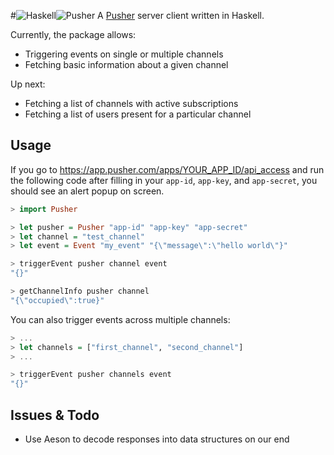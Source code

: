 #![Haskell](https://raw.githubusercontent.com/sidraval/pusher-haskell/master/assets/haskell.png)![Pusher](https://raw.githubusercontent.com/sidraval/pusher-haskell/master/assets/pusher.png)
A [Pusher](http://www.pusher.com) server client written in Haskell.

Currently, the package allows:

* Triggering events on single or multiple channels
* Fetching basic information about a given channel

Up next:

* Fetching a list of channels with active subscriptions
* Fetching a list of users present for a particular channel

## Usage
If you go to https://app.pusher.com/apps/YOUR_APP_ID/api_access and run the
following code after filling in your `app-id`, `app-key`, and `app-secret`, you
should see an alert popup on screen.

```haskell
> import Pusher

> let pusher = Pusher "app-id" "app-key" "app-secret"
> let channel = "test_channel"
> let event = Event "my_event" "{\"message\":\"hello world\"}"

> triggerEvent pusher channel event
"{}"

> getChannelInfo pusher channel
"{\"occupied\":true}"
```

You can also trigger events across multiple channels:
```haskell
> ...
> let channels = ["first_channel", "second_channel"]
> ...

> triggerEvent pusher channels event
"{}"
```

## Issues & Todo
* Use Aeson to decode responses into data structures on our end
